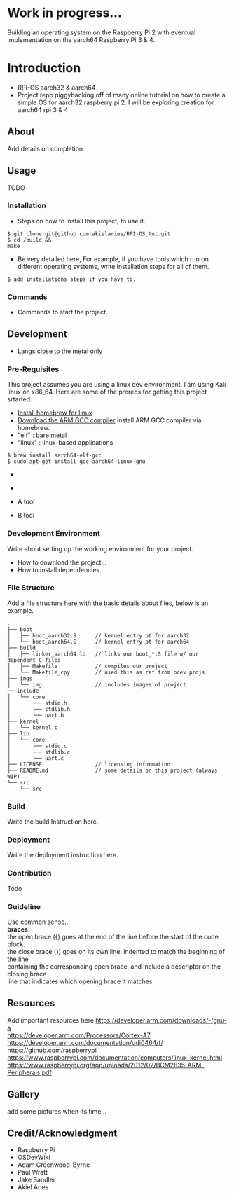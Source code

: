 # Work in progress...

Building an operating system on the Raspberry Pi 2 with eventual 
implementation on the aarch64 Raspberry Pi 3 & 4. 

# Introduction
- RPI-OS aarch32 & aarch64 
- Project repo piggybacking off of many online tutorial on how to create a simple OS for aarch32
  raspberry pi 2. I will be exploring creation for aarch64 rpi 3 & 4

## About
Add details on completion

## Usage
TODO

### Installation
- Steps on how to install this project, to use it.

```
$ git clone git@github.com:akielaries/RPI-OS_tut.git
$ cd /build &&
make
```
- Be very detailed here, For example, if you have tools which run on different operating systems, write installation steps for all of them.

```
$ add installations steps if you have to.
```

### Commands
- Commands to start the project.

## Development
- Langs close to the metal only

### Pre-Requisites
This project assumes you are using a linux dev environment. I am using
Kali linux on x86_64. Here are some of the prereqs for getting this 
project srtarted.
- <a href="https://docs.brew.sh/Homebrew-on-Linux" target="_blank">Install homebrew for linux</a> 
- <a href="https://developer.arm.com/downloads/-/gnu-a" target="_blank">Download the ARM GCC compiler</a>
install ARM GCC compiler via homebrew. <br>
- "elf" : bare metal
- "linux" : linux-based applications
```
$ brew install aarch64-elf-gcc
$ sudo apt-get install gcc-aarch64-linux-gnu
```
- <a href="" target="_blank"> </a>
- <a href="" target="_blank"> </a>


- A tool
- B tool

### Development Environment
Write about setting up the working environment for your project.
- How to download the project...
- How to install dependencies...


### File Structure
Add a file structure here with the basic details about files, below is an example.

```
.
├── boot
│   ├── boot_aarch32.S      // kernel entry pt for aarch32
│   └── boot_aarch64.S      // kernel entry pt for aarch64
├── build
│   ├── linker_aarch64.ld   // links our boot_*.S file w/ our dependent C files
│   ├── Makefile            // compiles our project
│   └── Makefile_cpy        // used this as ref from prev projs
├── imgs
│   └── img                 // includes images of project
── include
│   └── core
│       ├── stdio.h
│       ├── stdlib.h
│       └── uart.h
├── kernel
│   └── kernel.c
├── lib
│   └── core
│       ├── stdio.c
│       ├── stdlib.c
│       └── uart.c
├── LICENSE                 // licensing information
├── README.md               // some details on this project (always WIP)
└── src
    └── src
```

### Build
Write the build Instruction here.

### Deployment
Write the deployment instruction here.

### Contribution
Todo

### Guideline

Use common sense... <br>
**braces**: <br>
the open brace ({) goes at the end of the line before the start of the code block. <br>
the close brace (}) goes on its own line, indented to match the beginning of the line <br>
containing the corresponding open brace, and include a descriptor on the closing brace <br>
line that indicates which opening brace it matches <br>

## Resources
Add important resources here
https://developer.arm.com/downloads/-/gnu-a <br>
https://developer.arm.com/Processors/Cortex-A7 <br>
https://developer.arm.com/documentation/ddi0464/f/ <br>
https://github.com/raspberrypi <br>
https://www.raspberrypi.com/documentation/computers/linux_kernel.html <br>
https://www.raspberrypi.org/app/uploads/2012/02/BCM2835-ARM-Peripherals.pdf <br>


## Gallery
add some pictures when its  time...

## Credit/Acknowledgment
  * Raspberry Pi
  * OSDevWiki
  * Adam Greenwood-Byrne
  * Paul Wratt
  * Jake Sandler
  * Akiel Aries
